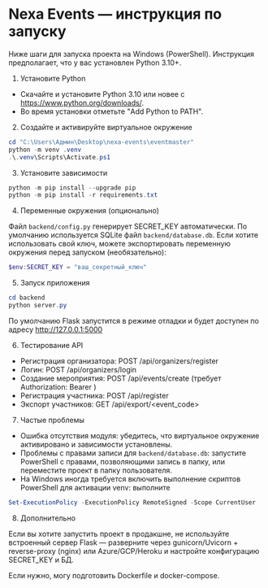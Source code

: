 # Nexa Events — инструкция по запуску

Ниже шаги для запуска проекта на Windows (PowerShell). Инструкция предполагает, что у вас установлен Python 3.10+.

1) Установите Python

- Скачайте и установите Python 3.10 или новее с https://www.python.org/downloads/.
- Во время установки отметьте "Add Python to PATH".

2) Создайте и активируйте виртуальное окружение

```powershell
cd "C:\Users\Админ\Desktop\nexa-events\eventmaster"
python -m venv .venv
.\.venv\Scripts\Activate.ps1
```

3) Установите зависимости

```powershell
python -m pip install --upgrade pip
python -m pip install -r requirements.txt
```

4) Переменные окружения (опционально)

Файл `backend/config.py` генерирует SECRET_KEY автоматически. По умолчанию используется SQLite файл `backend/database.db`.
Если хотите использовать свой ключ, можете экспортировать переменную окружения перед запуском (необязательно):

```powershell
$env:SECRET_KEY = "ваш_секретный_ключ"
```

5) Запуск приложения

```powershell
cd backend
python server.py
```

По умолчанию Flask запустится в режиме отладки и будет доступен по адресу http://127.0.0.1:5000

6) Тестирование API

- Регистрация организатора: POST /api/organizers/register
- Логин: POST /api/organizers/login
- Создание мероприятия: POST /api/events/create (требует Authorization: Bearer <token>)
- Регистрация участника: POST /api/register
- Экспорт участников: GET /api/export/<event_code>

7) Частые проблемы

- Ошибка отсутствия модуля: убедитесь, что виртуальное окружение активировано и зависимости установлены.
- Проблемы с правами записи для `backend/database.db`: запустите PowerShell с правами, позволяющими запись в папку, или переместите проект в папку пользователя.
- На Windows иногда требуется включить выполнение скриптов PowerShell для активации venv: выполните

```powershell
Set-ExecutionPolicy -ExecutionPolicy RemoteSigned -Scope CurrentUser
```

8) Дополнительно

Если вы хотите запустить проект в продакшне, не используйте встроенный сервер Flask — разверните через gunicorn/Uvicorn + reverse-proxy (nginx) или Azure/GCP/Heroku и настройте конфигурацию SECRET_KEY и БД.

Если нужно, могу подготовить Dockerfile и docker-compose.
